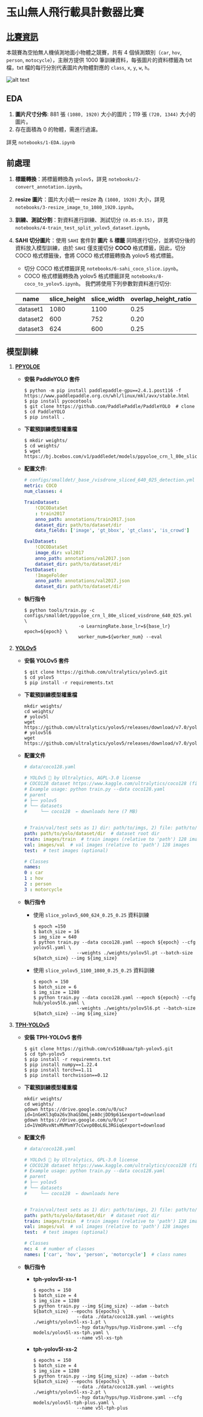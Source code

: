 # 玉山無人飛行載具計數器比賽

## [比賽資訊](https://tbrain.trendmicro.com.tw/Competitions/Details/25)
本競賽為空拍無人機偵測地面小物體之競賽，共有 4 個偵測類別（`car`, `hov`, `person`, `motocycle`），主辦方提供 1000 筆訓練資料，每張圖片的資料標籤為 txt 檔，txt 檔的每行分別代表圖片內物體對應的 `class`, `x`, `y`, `w`, `h`。

![alt text](./assets/img0001.png "Title")

## EDA
1. **圖片尺寸分佈**: 881 張 `(1080, 1920)` 大小的圖片；119 張 `(720, 1344)` 大小的圖片。
2. 存在面積為 0 的物體，需進行過濾。

詳見 `notebooks/1-EDA.ipynb`

## 前處理
1. **標籤轉換**：將標籤轉換為 `yolov5`，詳見 `notebooks/2-convert_annotation.ipynb`。
2. **resize 圖片**：圖片大小統一 resize 為 `(1080, 1920)` 大小，詳見 `notebooks/3-resize_image_to_1080_1920.ipynb`。
3. **訓練、測試分割**：對資料進行訓練、測試切分 `(0.85:0.15)`，詳見 `notebooks/4-train_test_split_yolov5_dataset.ipynb`。
4. **SAHI 切分圖片**：使用 `SAHI` 套件對 **圖片** & **標籤** 同時進行切分，並將切分後的資料放入模型訓練，由於 `SAHI` 僅支援切分 **COCO** 格式標籤，因此，切分 COCO 格式標籤後，會將 COCO 格式標籤轉換為 yolov5 格式標籤。
   + 切分 COCO 格式標籤詳見 `notebooks/6-sahi_coco_slice.ipynb`。
   + COCO 格式標籤轉換為 yolov5 格式標籤詳見 `notebooks/8-coco_to_yolov5.ipynb`。
我們將使用下列參數對資料進行切分:

    | name  |  slice_height   | slice_width  | overlap_height_ratio | overlap_width_ratio |
    | ----  |  ----  |  ----  |  ----  |  ----  |
    | dataset1 | 1080   | 1100   | 0.25   | 0.25 |
    | dataset2 | 600    | 752    | 0.20   | 0.20 |
    | dataset3 | 624    | 600    | 0.25   | 0.25 |



## 模型訓練
1. **[PPYOLOE](https://github.com/PaddlePaddle/PaddleYOLO)**
    + **安裝 PaddleYOLO 套件**
        ```
        $ python -m pip install paddlepaddle-gpu==2.4.1.post116 -f https://www.paddlepaddle.org.cn/whl/linux/mkl/avx/stable.html
        $ pip install pycocotools
        $ git clone https://github.com/PaddlePaddle/PaddleYOLO  # clone
        $ cd PaddleYOLO
        $ pip install .
        ``` 
    + **下載預訓練模型權重檔**
      ```
      $ mkdir weights/
      $ cd weights/
      $ wget https://bj.bcebos.com/v1/paddledet/models/ppyoloe_crn_l_80e_sliced_visdrone_640_025.pdparams
      ```
    + **配置文件**:
        ```yaml
        # configs/smalldet/_base_/visdrone_sliced_640_025_detection.yml
        metric: COCO
        num_classes: 4

        TrainDataset:
            !COCODataSet
            : train2017
            anno_path: annotations/train2017.json
            dataset_dir: path/to/dataset/dir
            data_fields: ['image', 'gt_bbox', 'gt_class', 'is_crowd']

        EvalDataset:
            !COCODataSet
            image_dir: val2017
            anno_path: annotations/val2017.json
            dataset_dir: path/to/dataset/dir
        TestDataset:
            !ImageFolder
            anno_path: annotations/val2017.json
            dataset_dir: path/to/dataset/dir
        ``` 

    + **執行指令**
        ```
        $ python tools/train.py -c configs/smalldet/ppyoloe_crn_l_80e_sliced_visdrone_640_025.yml  \
                            -o LearningRate.base_lr=${base_lr} epoch=${epoch} \ 
                            worker_num=${worker_num} --eval 
        ```

2. **[YOLOv5](https://github.com/ultralytics/yolov5)**
    + **安裝 YOLOv5 套件**
        ```
        $ git clone https://github.com/ultralytics/yolov5.git
        $ cd yolov5
        $ pip install -r requirements.txt
        ```

    + **下載預訓練模型權重檔**
      ```
      mkdir weights/
      cd weights/
      # yolov5l
      wget https://github.com/ultralytics/yolov5/releases/download/v7.0/yolov5l.pt
      # yolov5l6
      wget https://github.com/ultralytics/yolov5/releases/download/v7.0/yolov5l6.pt
      ```
    + **配置文件**
        ```yaml
        # data/coco128.yaml

        # YOLOv5 🚀 by Ultralytics, AGPL-3.0 license
        # COCO128 dataset https://www.kaggle.com/ultralytics/coco128 (first 128 images from COCO train2017) by Ultralytics
        # Example usage: python train.py --data coco128.yaml
        # parent
        # ├── yolov5
        # └── datasets
        #     └── coco128  ← downloads here (7 MB)


        # Train/val/test sets as 1) dir: path/to/imgs, 2) file: path/to/imgs.txt, or 3) list: [path/to/imgs1, path/to/imgs2, ..]
        path: path/to/yolo/dataset/dir  # dataset root dir
        train: images/train  # train images (relative to 'path') 128 images
        val: images/val  # val images (relative to 'path') 128 images
        test:  # test images (optional)

        # Classes
        names:
        0 : car
        1 : hov
        2 : person
        3 : motorcycle   
        ```
    + **執行指令**
        + 使用 `slice_yolov5_600_624_0.25_0.25` 資料訓練
            ```
            $ epoch =150
            $ batch_size = 16
            $ img_size = 640
            $ python train.py --data coco128.yaml --epoch ${epoch} --cfg yolov5l.yaml \
                            --weights ./weights/yolov5l.pt --batch-size ${batch_size} --img ${img_size}
            ```

        + 使用 `slice_yolov5_1100_1080_0.25_0.25` 資料訓練
            ```
            $ epoch = 150 
            $ batch_size = 6
            $ img_size = 1280
            $ python train.py --data coco128.yaml --epoch ${epoch} --cfg hub/yolov5l6.yaml \
                            --weights ./weights/yolov5l6.pt --batch-size ${batch_size} --img ${img_size}
            ```

3. **[TPH-YOLOv5](https://github.com/cv516Buaa/tph-yolov5)**
    + **安裝 TPH-YOLOv5 套件**
        ```
        $ git clone https://github.com/cv516Buaa/tph-yolov5.git
        $ cd tph-yolov5
        $ pip install -r requiremnts.txt
        $ pip install numpy==1.22.4
        $ pip install torch==1.11
        $ pip install torchvision==0.12
        ```

    + **下載預訓練模型權重檔**
      ```
      mkdir weights/
      cd weights/
      gdown https://drive.google.com/u/0/uc?id=1nGeKl3qOa26v3haGSDmLjeA0cjDD9p61&export=download
      gdown https://drive.google.com/u/0/uc?id=1VmORvxNtvMVMvmY7cCwvp0BoL6L3RGiq&export=download
      ```
    + **配置文件**
        ```yaml
        # data/coco128.yaml

        # YOLOv5 🚀 by Ultralytics, GPL-3.0 license
        # COCO128 dataset https://www.kaggle.com/ultralytics/coco128 (first 128 images from COCO train2017)
        # Example usage: python train.py --data coco128.yaml
        # parent
        # ├── yolov5
        # └── datasets
        #     └── coco128  ← downloads here


        # Train/val/test sets as 1) dir: path/to/imgs, 2) file: path/to/imgs.txt, or 3) list: [path/to/imgs1, path/to/imgs2, ..]
        path: path/to/yolo/dataset/dir  # dataset root dir
        train: images/train  # train images (relative to 'path') 128 images
        val: images/val  # val images (relative to 'path') 128 images
        test:  # test images (optional)

        # Classes
        nc: 4  # number of classes
        names: ['car', 'hov', 'person', 'motorcycle']  # class names
        ```

    + **執行指令**
      + **tph-yolov5l-xs-1**
        ```
        $ epochs = 150
        $ batch_size = 4
        $ img_size = 1280
        $ python train.py --img ${img_size} --adam --batch ${batch_size} --epochs ${epochs} \
                        --data ./data/coco128.yaml --weights ./weights/yolov5l-xs-1.pt \ 
                        --hyp data/hyps/hyp.VisDrone.yaml --cfg models/yolov5l-xs-tph.yaml \
                        --name v5l-xs-tph
        ```
       
      + **tph-yolov5l-xs-2**
        ```
        $ epochs = 150
        $ batch_size = 4
        $ img_size = 1280
        $ python train.py --img ${img_size} --adam --batch ${batch_size} --epochs ${epochs} \
                        --data ./data/coco128.yaml --weights ./weights/yolov5l-xs-2.pt \ 
                        --hyp data/hyps/hyp.VisDrone.yaml --cfg models/yolov5l-tph-plus.yaml \
                        --name v5l-tph-plus
        ```